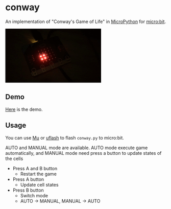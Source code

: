 # conway

An implementation of "Conway's Game of Life" in [MicroPython](https://micropython.org/) for [micro:bit](http://microbit.org/).

![demo](images/demo.gif)

## Demo

[Here](https://twitter.com/iizukak/status/1007429297689133056) is the demo.

## Usage 

You can use [Mu](https://codewith.mu/) or [uflash](https://github.com/ntoll/uflash) to flash `conway.py` to micro:bit.

AUTO and MANUAL mode are available. AUTO mode execute game automatically, and MANUAL mode need press a button to update states of the cells

- Press A and B button
	- Restart the game
- Press A button
	- Update cell states
- Press B button
	- Switch mode
	- AUTO -> MANUAL, MANUAL -> AUTO
